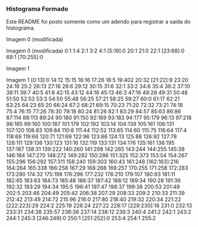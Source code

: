 <h3>
	Histograma Formado
</h3>
<p>
	Este README foi posto somente como um adendo para registrar a saída do histograma.
</p>
<p>
	Imagem 0 (modificada)
</p>
	Imagem 0 (modificada)
	0:1
	1:4
	2:1
	3:2
	4:1
	[5:19]:0
	20:1
	21:0
	22:1
	[23:68]:0
	69:1
	[70:255]:0
	
<p>
	Imagem 1
</p>
	Imagem 1
	[0:13]:0
	14:12
	15:15
	16:16
	17:26
	18:5
	19:402
	20:32
	[21:22]:9
	23:20
	24:18
	25:2
	26:13
	27:16
	28:6
	29:12
	30:15
	31:6
	32:1
	33:2
	34:6
	35:4
	36:2
	37:10
	38:11
	39:7
	40:5
	41:8
	42:15
	43:12
	44:16
	45:13
	46:3
	47:16
	48:28
	49:31
	50:48
	51:50
	52:53
	53:3
	54:50
	55:48
	56:25
	57:21
	58:25
	59:27
	60:0
	61:17
	62:21
	63:25
	64:23
	65:20
	66:24
	67:2
	68:21
	69:15
	70:23
	71:20
	72:32
	73:21
	74:18
	75:4
	76:15
	77:26
	78:30
	79:18
	80:24
	81:26
	82:1
	83:29
	84:57
	85:63
	86:86
	87:114
	88:113
	89:24
	90:180
	91:150
	92:169
	93:183
	94:177
	95:179
	96:13
	97:218
	98:185
	99:160
	100:187
	101:179
	102:192
	103:14
	104:139
	105:161
	106:131
	107:120
	108:83
	109:84
	110:8
	111:44
	112:52
	113:65
	114:60
	115:75
	116:64
	117:4
	118:69
	119:66
	120:71
	121:69
	122:96
	123:86
	124:13
	125:88
	126:92
	127:78
	128:111
	129:136
	130:123
	131:16
	132:119
	133:131
	134:176
	135:161
	136:195
	137:187
	138:31
	139:222
	140:260
	141:298
	142:265
	143:244
	144:255
	145:38
	146:184
	147:270
	148:272
	149:282
	150:286
	151:325
	152:373
	153:54
	154:267
	155:296
	156:292
	157:311
	158:240
	159:303
	160:43
	161:248
	[162:163]:216
	164:264
	165:338
	166:258
	167:29
	168:268
	169:257
	170:255
	171:258
	172:283
	173:290
	174:32
	175:198
	176:296
	177:232
	178:210
	179:107
	180:93
	181:11
	182:65
	183:63
	184:73
	185:48
	186:37
	187:42
	188:12
	189:34
	190:28
	191:36
	192:32
	193:29
	194:34
	195:5
	196:41
	197:47
	198:37
	199:38
	200:53
	201:49
	202:5
	203:46
	204:49
	205:42
	206:38
	207:29
	208:33
	209:2
	210:33
	211:39
	212:42
	213:49
	214:72
	215:96
	216:0
	217:80
	218:40
	219:32
	220:34
	221:22
	[222:223]:29
	224:2
	225:19
	226:24
	227:22
	228:17
	[229:230]:16
	231:0
	232:13
	233:31
	234:38
	235:57
	236:36
	237:14
	238:12
	239:3
	240:4
	241:2
	242:1
	243:2
	244:1
	245:3
	[246:249]:0
	250:1
	[251:252]:0
	253:4
	254:1
	255:2